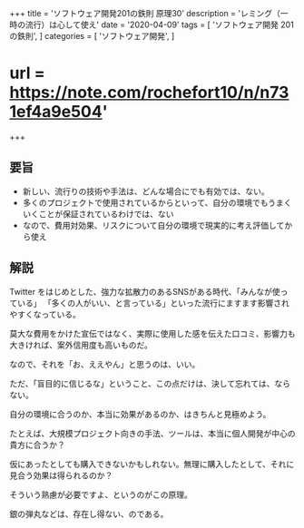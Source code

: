 +++
title = 'ソフトウェア開発201の鉄則 原理30'
description = 'レミング（一時の流行）は心して使え'
date = '2020-04-09'
tags = [
    'ソフトウェア開発 201の鉄則',
]
categories = [
    'ソフトウェア開発',
]
# url = https://note.com/rochefort10/n/n731ef4a9e504'
+++
## 要旨
* 新しい、流行りの技術や手法は、どんな場合にでも有効では、ない。
* 多くのプロジェクトで使用されているからといって、自分の環境でもうまくいくことが保証されているわけでは、ない
* なので、費用対効果、リスクについて自分の環境で現実的に考え評価してから使え

## 解説
Twitter をはじめとした、強力な拡散力のあるSNSがある時代、「みんなが使っている」 「多くの人がいい、と言っている」といった流行にますます影響されやすくなっている。

莫大な費用をかけた宣伝ではなく、実際に使用した感を伝えた口コミ、影響力も大きければ、案外信用度も高いものだ。

なので、それを「お、ええやん」と思うのは、いい。

ただ、「盲目的に信じるな」ということ、この点だけは、決して忘れては、ならない。

自分の環境に合うのか、本当に効果があるのか、はきちんと見極めよう。

たとえば、大規模プロジェクト向きの手法、ツールは、本当に個人開発が中心の貴方に合うか？

仮にあったとしても購入できないかもしれない。無理に購入したとして、それに見合う効果は得られるのか？

そういう熟慮が必要ですよ、というのがこの原理。

銀の弾丸などは、存在し得ない、のである。
